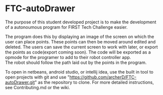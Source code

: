 # FTC-autoDrawer

The purpose of this student developed project is to make the development of a autonoumous program for FIRST Tech Challenge easier.

The program does this by displaying an image of the screen on which the user can place points.
These points can then be moved around edited and deleted.
The users can save the current screen to work with later, or export the points as code(export coming soon).
The code will be exported as a opmode for the programer to add to their robot controller app.  
The robot should follow the path laid out by the points in the program.

To open in netbeans, android studio, or intellij idea, use the built in tool to open projects with git and use "https://github.com/archerD/FTC-autoDrawer.git" as the repository to clone.
For more detailed instructions, see Contributing.md or the wiki.
